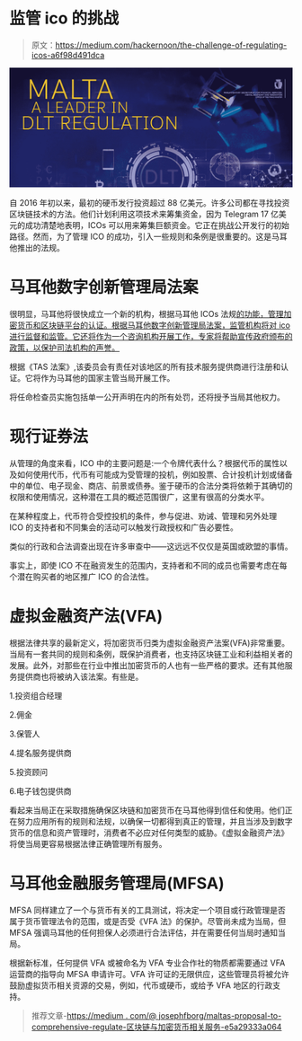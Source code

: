 # 监管 ico 的挑战

> 原文：<https://medium.com/hackernoon/the-challenge-of-regulating-icos-a6f98d491dca>

![](img/ea79a0b0fe9c442be1347f5948ae7290.png)

自 2016 年初以来，最初的硬币发行投资超过 88 亿美元。许多公司都在寻找投资区块链技术的方法。他们计划利用这项技术来筹集资金，因为 Telegram 17 亿美元的成功清楚地表明，ICOs 可以用来筹集巨额资金。它正在挑战公开发行的初始路径。然而，为了管理 ICO 的成功，引入一些规则和条例是很重要的。这是马耳他推出的法规。

# 马耳他数字创新管理局法案

很明显，马耳他将很快成立一个新的机构，根据马耳他 ICOs 法规[的功能，管理加密货币和区块链平台的认证。根据马耳他数字创新管理局法案，监管机构将对 ico 进行监督和监管。它还将作为一个咨询机构开展工作，专家将帮助宣传政府颁布的政策，以保护司法机构的声誉。](https://www.csbgroup.com/blockchain-malta/)

根据《TAS 法案》,该委员会有责任对该地区的所有技术服务提供商进行注册和认证。它将作为马耳他的国家主管当局开展工作。

将任命检查员实施包括单一公开声明在内的所有处罚，还将授予当局其他权力。

# 现行证券法

从管理的角度来看，ICO 中的主要问题是:一个令牌代表什么？根据代币的属性以及如何使用代币，代币有可能成为受管理的投机，例如股票、合计投机计划或储备中的单位、电子现金、商店、前景或债券。鉴于硬币的合法分类将依赖于其确切的权限和使用情况，这种潜在工具的概述范围很广，这里有很高的分类水平。

在某种程度上，代币符合受控投机的条件，参与促进、劝诫、管理和另外处理 ICO 的支持者和不同集会的活动可以触发行政授权和广告必要性。

类似的行政和合法调查出现在许多审查中——这远远不仅仅是英国或欧盟的事情。

事实上，即使 ICO 不在融资发生的范围内，支持者和不同的成员也需要考虑在每个潜在购买者的地区推广 ICO 的合法性。

# 虚拟金融资产法(VFA)

根据法律共享的最新定义，将加密货币归类为虚拟金融资产法案(VFA)非常重要。当局有一套共同的规则和条例，既保护消费者，也支持区块链工业和利益相关者的发展。此外，对那些在行业中推出加密货币的人也有一些严格的要求。还有其他服务提供商也将被纳入该法案。有些是。

1.投资组合经理

2.佣金

3.保管人

4.提名服务提供商

5.投资顾问

6.电子钱包提供商

看起来当局正在采取措施确保区块链和加密货币在马耳他得到信任和使用。他们正在努力应用所有的规则和法规，以确保一切都得到真正的管理，并且当涉及到数字货币的信息和资产管理时，消费者不必应对任何类型的威胁。《虚拟金融资产法》将使当局更容易根据法律正确管理所有服务。

# 马耳他金融服务管理局(MFSA)

MFSA 同样建立了一个与货币有关的工具测试，将决定一个项目或行政管理是否属于货币管理法令的范围，或是否受《VFA 法》的保护。尽管尚未成为当局，但 MFSA 强调马耳他的任何担保人必须进行合法评估，并在需要任何当局时通知当局。

根据新标准，任何提供 VFA 或被命名为 VFA 专业合作社的物质都需要通过 VFA 运营商的指导向 MFSA 申请许可。VFA 许可证的无限供应，这些管理员将被允许鼓励虚拟货币相关资源的交易，例如，代币或硬币，或给予 VFA 地区的行政支持。

> 推荐文章-[https://medium . com/@ josephfborg/maltas-proposal-to-comprehensive-regulate-区块链与加密货币相关服务-e5a29333a064](/@josephfborg/maltas-proposal-to-comprehensively-regulate-blockchain-and-cryptocurrency-related-services-e5a29333a064)
